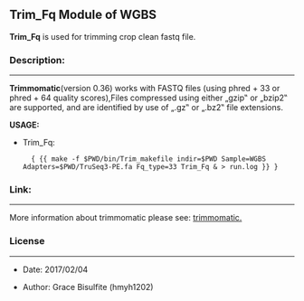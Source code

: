 ## Trim_Fq Module of WGBS ##

**Trim_Fq** is used for trimming crop clean fastq file.

### Description: ###
-------
**Trimmomatic**(version 0.36) works with FASTQ files (using phred + 33 or phred + 64 quality scores),Files compressed using either „gzip‟ or „bzip2‟ are supported, and are identified by use of „.gz‟ or „.bz2‟ file extensions.


**USAGE:**

- Trim_Fq:

		{ {{ make -f $PWD/bin/Trim_makefile indir=$PWD Sample=WGBS Adapters=$PWD/TruSeq3-PE.fa Fq_type=33 Trim_Fq & > run.log }} }

### Link: ###
-------
More information about trimmomatic please see: 
[trimmomatic.](http://www.usadellab.org/cms/?page=trimmomatic)

### License ###
-------
- Date: 2017/02/04

- Author: Grace Bisulfite (hmyh1202)
